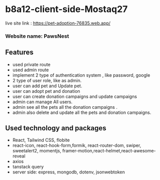 # b8a12-client-side-Mostaq27

live site link : https://pet-adoption-76835.web.app/

### Website name: PawsNest

## Features
- used private route
- used admin route
- implement 2 type of authentication system , like password, google
-  2 type of user role, like as admin.
- user can add pet and Update pet.
- user can adopt pet and donation
- user can create donation campaigns and update campaigns
- admin can manage All users.
- admin see all the pets all the donation campaigns .
- admin also delete and update all the pets and donation campaigns. 


## Used technology and packages 
- React, Tailwind CSS, flobite
- react-icon, react-hook-form,formik, react-router-dom, swiper, sweetalert2, momentjs, framer-motion,react-helmet,react-awesome-reveal 
- axios
- tanstack query
- server side: express, mongodb, dotenv, jsonwebtoken
